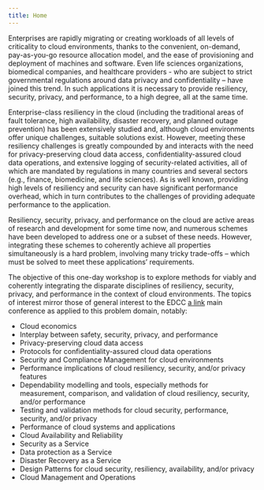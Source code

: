 ```yaml
---
title: Home
---
```


Enterprises are rapidly migrating or creating workloads of all levels of criticality to cloud environments, thanks to the convenient, on-demand, pay-as-you-go resource allocation model, and the ease of provisioning and deployment of machines and software. Even life sciences organizations, biomedical companies, and healthcare providers - who are subject to strict governmental regulations around data privacy and confidentiality – have joined this trend. In such applications it is necessary to provide resiliency, security, privacy, and performance, to a high degree, all at the same time. 

Enterprise-class resiliency in the cloud (including the traditional areas of fault tolerance, high availability, disaster recovery, and planned outage prevention) has been extensively studied and, although cloud environments offer unique challenges, suitable solutions exist. However, meeting these resiliency challenges is greatly compounded by and interacts with the need for privacy-preserving cloud data access, confidentiality-assured cloud data operations, and extensive logging of security-related activities, all of which are mandated by regulations in many countries and several sectors (e.g., finance, biomedicine, and life sciences). As is well known, providing high levels of resiliency and security can have significant performance overhead, which in turn contributes to the challenges of providing adequate performance to the application. 

Resiliency, security, privacy, and performance on the cloud are active areas of research and development for some time now, and numerous schemes have been developed to address one or a subset of these needs. However, integrating these schemes to coherently achieve all properties simultaneously is a hard problem, involving many tricky trade-offs – which must be solved to meet these applications’ requirements.

The objective of this one-day workshop is to explore methods for viably and coherently integrating the disparate disciplines of resiliency, security, privacy, and performance in the context of cloud environments. The topics of interest mirror those of general interest to the EDCC [a link](http://edcc2018.info.uaic.ro/index.html) main conference as applied to this problem domain, notably:

* Cloud economics
* Interplay between safety, security, privacy, and performance
* Privacy-preserving cloud data access
* Protocols for confidentiality-assured cloud data operations 
* Security and Compliance Management for cloud environments 
* Performance implications of cloud resiliency, security, and/or privacy features
* Dependability modelling and tools, especially methods for measurement, comparison, and validation of cloud resiliency, security, and/or performance
* Testing and validation methods for cloud security, performance, security, and/or privacy
* Performance of cloud systems and applications
* Cloud Availability and Reliability
* Security as a Service
* Data protection as a Service
* Disaster Recovery as a Service
* Design Patterns for cloud security, resiliency, availability, and/or privacy
* Cloud Management and Operations

